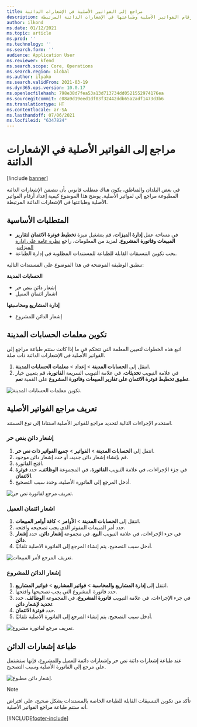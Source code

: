 ```yaml
---
title: مراجع إلى الفواتير الأصلية في الإشعارات الدائنة
description: يوضح هذا الموضوع كيفية إعداد أرقام الفواتير الأصلية وطباعتها في الإشعارات الدائنة المرتبطة.
author: ilkond
ms.date: 01/12/2021
ms.topic: article
ms.prod: ''
ms.technology: ''
ms.search.form: ''
audience: Application User
ms.reviewer: kfend
ms.search.scope: Core, Operations
ms.search.region: Global
ms.author: ilyako
ms.search.validFrom: 2021-03-19
ms.dyn365.ops.version: 10.0.17
ms.openlocfilehash: 798e38d7fea53a13d713734dd0521552974176ea
ms.sourcegitcommit: c08a9d19eed1df03f32442ddb65a2adf1473d3b6
ms.translationtype: HT
ms.contentlocale: ar-SA
ms.lasthandoff: 07/06/2021
ms.locfileid: "6347824"
---
```

# <a name="references-to-original-invoices-in-credit-notes"></a>مراجع إلى الفواتير الأصلية في الإشعارات الدائنة

[!include [banner](../includes/banner.md)]


في بعض البلدان والمناطق، يكون هناك متطلب قانوني بأن تتضمن الإشعارات الدائنة المطبوعة مراجع إلى لفواتير الأصلية. يوضح هذا الموضوع كيفية إعداد أرقام الفواتير الأصلية وطباعتها في الإشعارات الدائنة المرتبطة.

## <a name="prerequisites"></a>المتطلبات الأساسية

- في مساحة عمل **إدارة الميزات**، قم بتشغيل ميزة **تخطيط فوترة الائتمان لتقارير المبيعات وفاتورة المشروع**. لمزيد من المعلومات، راجع [‏‫نظرة عامة على إدارة الميزات](../../fin-ops-core/fin-ops/get-started/feature-management/feature-management-overview.md).
- يجب تكوين التنسيقات القابلة للطباعة للمستندات المطلوبة في إدارة الطباعة.

تنطبق الوظيفة الموضحة في هذا الموضوع على المستندات التالية:

**الحسابات المدينة**

- إشعار دائن بنص حر
- اشعار ائتمان العميل

**إدارة المشاريع ومحاسبتها**

- إشعار الدائن للمشروع

## <a name="configure-accounts-receivable-parameters"></a>تكوين معلمات الحسابات المدينة

اتبع هذه الخطوات لتعيين المعلمة التي تتحكم في ما إذا كانت ستتم طباعة مراجع إلى الفواتير الأصلية في الإشعارات الدائنة ذات صلة.

1. انتقل إلى **الحسابات المدينة** \> **إعداد** \> **معلمات الحسابات المدينة**.
2. في علامة التبويب **تحديثات**، في علامة التبويب السريعة **الفاتورة**، قم بتعيين خيار **تطبيق تخطيط فوترة الائتمان على تقارير المبيعات وفاتورة المشروع** على القمية **نعم**.

![تكوين معلمات الحسابات المدينة.](media/original-invoice-number-in-credit-note.jpg)

## <a name="define-references-to-original-invoices"></a>تعريف مراجع الفواتير الأصلية

استخدم الإجراءات التالية لتحديد مراجع للفواتير الأصلية استنادا إلى نوع المستند.

### <a name="free-text-credit-note"></a>إشعار دائن بنص حر

1. انتقل إلى **الحسابات المدينة** \> **الفواتير** \> **جميع الفواتير ذات نص حر‬**.
2. قم بإنشاء إشعار دائن جديد، أو حدد إشعار دائن موجود.
3. افتح الفاتورة.
4. في جزء الإجراءات، في علامة التبويب **الفاتورة**، في المجموعة **الوظائف**، حدد **فوترة الائتمان**.
5. أدخل المرجع إلى الفاتورة الأصلية، وحدد سبب التصحيح.

![تعريف مرجع لفاتورة نص حر.](media/reference-original-invoice-FTI.jpg)

### <a name="customer-credit-note"></a>اشعار ائتمان العميل

1. انتقل إلى **الحسابات المدينة** \> **الأوامر‬** \> **كافة أوامر المبيعات**.
2. حدد أمر المبيعات المفوتر الذي يجب تصحيحه وافتحه.
3. في جزء الإجراءات، في علامة التبويب **البيع**، في مجموعة **إشعار دائن**، حدد **إشعار دائن**.
4. أدخل سبب التصحيح. يتم إنشاء المرجع إلى الفاتورة الاصلية تلقائيًا.

![تعريف المرجع لأمر المبيعات.](media/reference-original-invoice-SO.jpg)

### <a name="project-credit-note"></a>إشعار الدائن للمشروع

1. انتقل إلى **إدارة المشاريع والمحاسبة** \> **فواتير المشاريع** \> **فواتير المشاريع**.
2. حدد فاتورة المشروع التي يجب تصحيحها وافتحها.
3. في جزء الإجراءات، في علامة التبويب **فاتورة المشروع**، في المجموعة **الوظائف**، حدد **تحديد لإشعار دائن**.
4. حدد **فوترة الائتمان**.
5. أدخل سبب التصحيح. يتم إنشاء المرجع إلى الفاتورة الاصلية تلقائيًا.

![تعريف مرجع لفاتورة مشروع.](media/reference-original-invoice-project.jpg)

## <a name="printing-credit-notes"></a>طباعة إشعارات الدائن

عند طباعة إشعارات دائنة نص حر وإشعارات دائمة للعميل وللمشروع، فإنها ستشتمل على مرجع إلى الفاتورة الأصلية وسبب التصحيح.

![إشعار دائن مطبوع.](media/credit-note-FTI.jpg)

> [!NOTE]
> تأكد من تكوين التنسيقات القابلة للطباعة الخاصة بالمستندات بشكل صحيح، على افتراض أنه ستتم طباعة مراجع الفواتير الأصلية.


[!INCLUDE[footer-include](../../includes/footer-banner.md)]